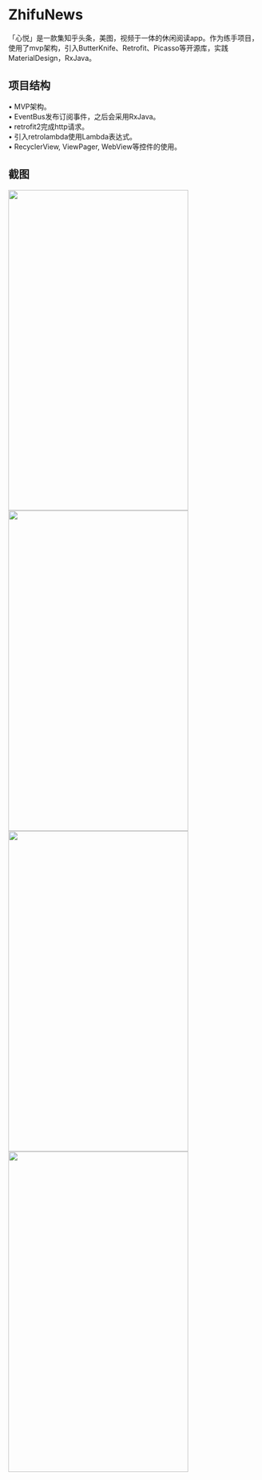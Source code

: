 # ZhifuNews
「心悦」是一款集知乎头条，美图，视频于一体的休闲阅读app。作为练手项目，使用了mvp架构，引入ButterKnife、Retrofit、Picasso等开源库，实践MaterialDesign，RxJava。
## 项目结构
•	MVP架构。<Br>
•	EventBus发布订阅事件，之后会采用RxJava。<Br>
•	retrofit2完成http请求。<Br>
•	引入retrolambda使用Lambda表达式。<Br>
•	RecyclerView, ViewPager, WebView等控件的使用。<Br>
## 截图
 <img src="https://github.com/homcin/ZhifuNews/blob/master/img/1.png" width = "360" height = "640" align=center margin="56px"/>
 <img src="https://github.com/homcin/ZhifuNews/blob/master/img/2.png" width = "360" height = "640" align=center margin="56px"/>
 <img src="https://github.com/homcin/ZhifuNews/blob/master/img/3.png" width = "360" height = "640" align=center margin="56px"/>
 <img src="https://github.com/homcin/ZhifuNews/blob/master/img/4.png" width = "360" height = "640" align=center margin="56px"/>
